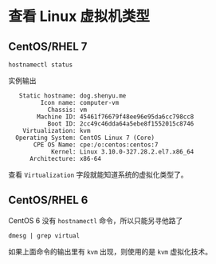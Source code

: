 # 查看 Linux 虚拟机类型

## CentOS/RHEL 7

```shell
hostnamectl status
```

实例输出

```
   Static hostname: dog.shenyu.me
         Icon name: computer-vm
           Chassis: vm
        Machine ID: 45461f76679f48ee96e95da6cc798cc8
           Boot ID: 2cc49c46dda64a5ebe8f1552015c8746
    Virtualization: kvm
  Operating System: CentOS Linux 7 (Core)
       CPE OS Name: cpe:/o:centos:centos:7
            Kernel: Linux 3.10.0-327.28.2.el7.x86_64
      Architecture: x86-64
```

查看 `Virtualization` 字段就能知道系统的虚拟化类型了。

## CentOS/RHEL 6

CentOS 6 没有 `hostnamectl` 命令，所以只能另寻他路了

```shell
dmesg | grep virtual
```

如果上面命令的输出里有 `kvm` 出现，则使用的是 `kvm` 虚拟化技术。
